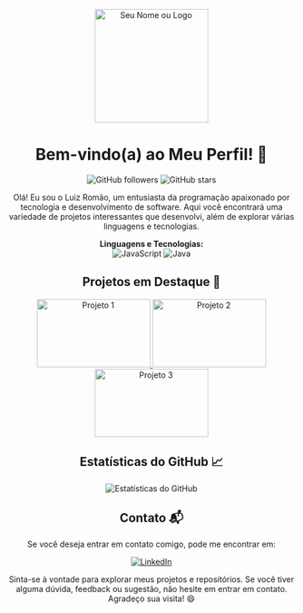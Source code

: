 <p align="center">
  <img src="link_para_sua_imagem" alt="Seu Nome ou Logo" width="200" height="200">
</p>

<!-- Título -->
<h1 align="center">Bem-vindo(a) ao Meu Perfil! 👋</h1>

<!-- Badges (opcional, você pode adicionar as que preferir) -->
<p align="center">
  <img alt="GitHub followers" src="https://img.shields.io/github/followers/seu_usuario?style=social">
  <img alt="GitHub stars" src="https://img.shields.io/github/stars/seu_usuario?style=social">
</p>

<!-- Descrição -->
<p align="center">
  Olá! Eu sou o Luiz Romão, um entusiasta da programação apaixonado por tecnologia e desenvolvimento de software. Aqui você encontrará uma variedade de projetos interessantes que desenvolvi, além de explorar várias linguagens e tecnologias.
</p>

<!-- Linguagens e Tecnologias -->
<p align="center">
  <strong>Linguagens e Tecnologias:</strong>
  <br>
  <img alt="JavaScript" src="https://img.shields.io/badge/JavaScript-F7DF1E?style=flat-square&logo=javascript&logoColor=black">
  <img alt="Java" src="https://img.shields.io/badge/Java-007396?style=flat-square&logo=java&logoColor=white">
</p>

<!-- Projetos em Destaque -->
<h2 align="center">Projetos em Destaque 🌟</h2>

<p align="center">
  <a href="link_para_o_projeto_1">
    <img src="imagem_do_projeto_1" alt="Projeto 1" width="200" height="120">
  </a>
  <a href="link_para_o_projeto_2">
    <img src="imagem_do_projeto_2" alt="Projeto 2" width="200" height="120">
  </a>
  <a href="link_para_o_projeto_3">
    <img src="imagem_do_projeto_3" alt="Projeto 3" width="200" height="120">
  </a>
</p>

<!-- Estatísticas do GitHub -->
<h2 align="center">Estatísticas do GitHub 📈</h2>

<p align="center">
  <img alt="Estatísticas do GitHub" src="https://github-readme-stats.vercel.app/api?username=LuizRomao02&show_icons=true&hide_title=true&count_private=true&hide=prs,issues&theme=radical">
</p>

<!-- Contato -->
<h2 align="center">Contato 📬</h2>

<p align="center">
  Se você deseja entrar em contato comigo, pode me encontrar em:
</p>

<p align="center">
  <a href="https://www.linkedin.com/feed/">
    <img alt="LinkedIn" src="https://img.shields.io/badge/LinkedIn-0A66C2?style=flat-square&logo=linkedin&logoColor=white">
  </a>
</p>

<!-- Rodapé -->
<p align="center">
  Sinta-se à vontade para explorar meus projetos e repositórios. Se você tiver alguma dúvida, feedback ou sugestão, não hesite em entrar em contato. Agradeço sua visita! 😄
</p>
